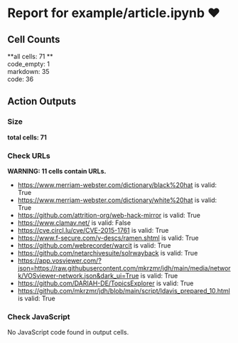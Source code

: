 # Report for example/article.ipynb ❤ 

## Cell Counts   
**all cells: 71 **  
code_empty: 1   
markdown: 35   
code: 36   

## Action Outputs

### Size
**total cells: 71**

### Check URLs
**WARNING: 11 cells contain URLs.**

- https://www.merriam-webster.com/dictionary/black%20hat is valid: True
- https://www.merriam-webster.com/dictionary/white%20hat is valid: True
- https://github.com/attrition-org/web-hack-mirror is valid: True
- https://www.clamav.net/ is valid: False
- https://cve.circl.lu/cve/CVE-2015-1761 is valid: True
- https://www.f-secure.com/v-descs/ramen.shtml is valid: True
- https://github.com/webrecorder/warcit is valid: True
- https://github.com/netarchivesuite/solrwayback is valid: True
- https://app.vosviewer.com/?json=https://raw.githubusercontent.com/mkrzmr/jdh/main/media/network/VOSviewer-network.json&dark_ui=True is valid: True
- https://github.com/DARIAH-DE/TopicsExplorer is valid: True
- https://github.com/mkrzmr/jdh/blob/main/script/ldavis_prepared_10.html is valid: True


### Check JavaScript
No JavaScript code found in output cells.

